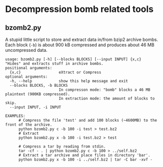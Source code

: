 # Decompression bomb related tools


bzomb2.py
-----
A stupid little script to store and extract data in/from bzip2 archive bombs.  
Each block (`-b`)  is about 900 kB compressed and produces about 46 MB uncompressed data.  

    usage: bzomb2.py [-h] [--blocks BLOCKS] [--input INPUT] {x,c}
    "Hides" and extracts stuff in archive bombs.
    positional arguments:
      {x,c}                 eXtract or Compress
    optional arguments:
      -h, --help            show this help message and exit
      --blocks BLOCKS, -b BLOCKS
                            In compresson mode: "bomb" blocks a 46 MB plaintext (900KB compressed).  
                            In extraction mode: the amount of blocks to skip.
      --input INPUT, -i INPUT
      
    EXAMPLES:
          # Compress the file 'test' and add 100 blocks (~4600MB) to the front of the archive.
          python bzomb2.py c -b 100 -i test > test.bz2
          # Extract
          python bzomb2.py x -b 100 -i test.bz2 > test
          
          # Compress a tar by reading from stdin.
          tar -cf - . | python bzomb2.py c -b 100 > ../self.bz2
          # Extract a tar archive and place files in directory 'bar'.
          python bzomb2.py x -b 100 -i ../self.bz2 | tar -C bar -xvf -


